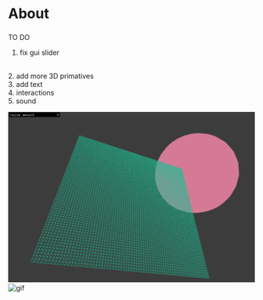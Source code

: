 # About
###
TO DO
1. fix gui slider
<br>
2. add more 3D primatives
<br>
3. add text
<br>
4. interactions
<br>
5. sound 

![Screenshot of meshtest](screen/1.png)
![gif](screen/mesh_2.gif)

